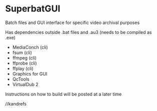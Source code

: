 # SuperbatGUI
Batch files and GUI interface for specific video archival purposes


Has dependencies outside .bat files and .au3 (needs to be compiled as .exe)
  - MediaConch (cli)
  - fsum (cli)
  - ffmpeg (cli)
  - ffprobe (cli)
  - ffplay (cli)
  - Graphics for GUI
  - QcTools
  - VirtualDub 2

Instructions on how to build will be posted at a later time

//kandrefs
